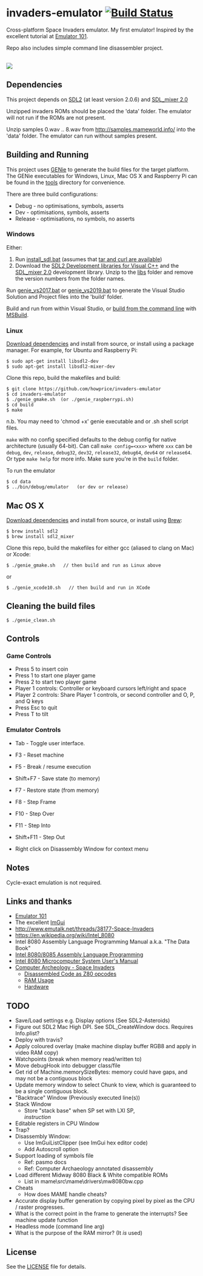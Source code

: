 # invaders-emulator [![Build Status](https://travis-ci.org/howprice/invaders-emulator.svg?branch=master)](https://travis-ci.org/howprice/invaders-emulator)

Cross-platform Space Invaders emulator. My first emulator! Inspired by the excellent tutorial at [Emulator 101](http://emulator101.com).

Repo also includes simple command line disassembler project.

<br><img src="docs/screenshot.png">

## Dependencies

This project depends on [SDL2](https://www.libsdl.org) (at least version 2.0.6) and [SDL_mixer 2.0](https://www.libsdl.org/projects/SDL_mixer/)

Unzipped invaders ROMs should be placed the 'data' folder. The emulator will not run if the ROMs are not present.

Unzip samples 0.wav .. 8.wav from http://samples.mameworld.info/ into the 'data' folder. The emulator can run without samples present.

## Building and Running

This project uses [GENie](https://github.com/bkaradzic/genie) to generate the build files for the target platform. The GENie executables for Windows, Linux, Mac OS X and Raspberry Pi can be found in the [tools](tools) directory for convenience.

There are three build configurations:
- Debug - no optimisations, symbols, asserts
- Dev - optimisations, symbols, asserts
- Release - optimisations, no symbols, no asserts

### Windows

Either:
1. Run [install_sdl.bat](scripts/install_sdl.bat) (assumes that [tar and curl are available](https://devblogs.microsoft.com/commandline/tar-and-curl-come-to-windows/))
2. Download the [SDL2 Development libraries for Visual C++](https://www.libsdl.org/download-2.0.php) and the [SDL_mixer 2.0](https://www.libsdl.org/projects/SDL_mixer/) development library. Unzip to the [libs](libs) folder and remove the version numbers from the folder names.

Run [genie_vs2017.bat](scripts/genie_vs2017.bat) or [genie_vs2019.bat](scripts/genie_vs2019.bat) to generate the Visual Studio Solution and Project files into the 'build' folder.

Build and run from within Visual Studio, or [build from the command line](https://docs.microsoft.com/en-us/cpp/build/building-on-the-command-line?view=vs-2017) with [MSBuild](https://docs.microsoft.com/en-us/visualstudio/msbuild/msbuild?view=vs-2017).

### Linux

[Download dependencies](https://www.libsdl.org/download-2.0.php) and install from source, or install using a package manager. For example, for Ubuntu and Raspberry Pi:

	$ sudo apt-get install libsdl2-dev
	$ sudo apt-get install libsdl2-mixer-dev

Clone this repo, build the makefiles and build:

	$ git clone https://github.com/howprice/invaders-emulator
	$ cd invaders-emulator
	$ ./genie_gmake.sh  (or ./genie_raspberrypi.sh)
	$ cd build
	$ make

n.b. You may need to 'chmod +x' genie executable and or .sh shell script files.

`make` with no config specified defaults to the debug config for native architecture (usually 64-bit). Can call `make config=<xxx>` where `xxx` can be `debug`, `dev`, `release`, `debug32`, `dev32`, `release32`, `debug64`, `dev64` or `release64`. Or type `make help` for more info. Make sure you're in the `build` folder.

To run the emulator

	$ cd data
	$ ../bin/debug/emulator   (or dev or release)

## Mac OS X

[Download dependencies](https://www.libsdl.org/download-2.0.php) and install from source, or install using [Brew](http://brew.sh):

	$ brew install sdl2
	$ brew install sdl2_mixer
	
Clone this repo, build the makefiles for either gcc (aliased to clang on Mac) or Xcode:

	$ ./genie_gmake.sh   // then build and run as Linux above
	
or

	$ ./genie_xcode10.sh   // then build and run in XCode

## Cleaning the build files

	$ ./genie_clean.sh

## Controls

### Game Controls
- Press 5 to insert coin
- Press 1 to start one player game
- Press 2 to start two player game
- Player 1 controls: Controller or keyboard cursors left/right and space
- Player 2 controls: Share Player 1 controls, or second controller and O, P, and Q keys
- Press Esc to quit
- Press T to tilt

### Emulator Controls
- Tab - Toggle user interface.
- F3 - Reset machine
- F5 - Break / resume execution
- Shift+F7 - Save state (to memory)
- F7 - Restore state (from memory)
- F8 - Step Frame
- F10 - Step Over
- F11 - Step Into
- Shift+F11 - Step Out

- Right click on Disassembly Window for context menu

## Notes

Cycle-exact emulation is not required.

## Links and thanks

- [Emulator 101](http://emulator101.com)
- The excellent [ImGui](https://github.com/ocornut/imgui)
- http://www.emutalk.net/threads/38177-Space-Invaders
- https://en.wikipedia.org/wiki/Intel_8080
- Intel 8080 Assembly Language Programming Manual a.k.a. "The Data Book"
- [Intel 8080/8085 Assembly Language Programming](https://www.tramm.li/i8080/Intel%208080-8085%20Assembly%20Language%20Programming%201977%20Intel.pdf)
- [Intel 8080 Microcomputer System User's Manual](http://www.nj7p.info/Manuals/PDFs/Intel/9800153B.pdf)
- [Computer Archeology - Space Invaders](http://computerarcheology.com/Arcade/SpaceInvaders/)
  - [Disassembled Code as Z80 opcodes](http://computerarcheology.com/Arcade/SpaceInvaders/Code.html)
  - [RAM Usage](http://computerarcheology.com/Arcade/SpaceInvaders/RAMUse.html)
  - [Hardware](http://computerarcheology.com/Arcade/SpaceInvaders/Hardware.html)

## TODO

- Save/Load settings e.g. Display options (See SDL2-Asteroids)
- Figure out SDL2 Mac High DPI. See SDL_CreateWindow docs. Requires Info.plist?
- Deploy with travis?
- Apply coloured overlay (make machine display buffer RGB8 and apply in video RAM copy)
- Watchpoints (break when memory read/written to)
- Move debugHook into debugger class/file
- Get rid of Machine.memorySizeBytes: memory could have gaps, and may not be a contiguous block
- Update memory window to select Chunk to view, which is guaranteed to be a single contiguous block.
- "Backtrace" Window (Previously executed line(s))
- Stack Window
  - Store "stack base" when SP set with LXI SP,<address> instruction
- Editable registers in CPU Window
- Trap?
- Disassembly Window:
  - Use ImGuiListClipper (see ImGui hex editor code)
  - Add Autoscroll option
- Support loading of symbols file
    - Ref: pasmo docs
	- Ref: Computer Archaeology annotated disassembly
- Load different Midway 8080 Black & White compatible ROMs
  - List in mame\src\mame\drivers\mw8080bw.cpp
- Cheats
  - How does MAME handle cheats?
- Accurate display buffer generation by copying pixel by pixel as the CPU / raster progresses. 
- What is the correct point in the frame to generate the interrupts? See machine update function
- Headless mode (command line arg)
- What is the purpose of the RAM mirror? (It *is* used)

## License

See the [LICENSE](LICENSE) file for details.
